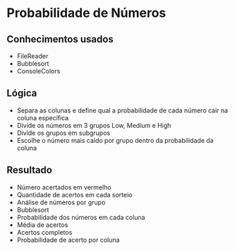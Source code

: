 # Probabilidade de Números

## Conhecimentos usados
- FileReader
- Bubblesort
- ConsoleColors

## Lógica
- Separa as colunas e define qual a probabilidade de cada número cair na coluna específica
- Divide os números em 3 grupos Low, Medium e High
- Divide os grupos em subgrupos
- Escolhe o número mais caído por grupo dentro da probabilidade da coluna

## Resultado
- Número acertados em vermelho
- Quantidade de acertos em cada sorteio
- Análise de números por grupo
- Bubblesort
- Probabilidade dos números em cada coluna
- Média de acertos
- Acertos completos
- Probabilidade de acerto por coluna